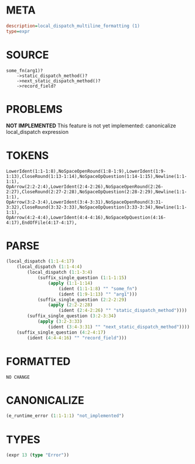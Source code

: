 # META
~~~ini
description=local_dispatch_multiline_formatting (1)
type=expr
~~~
# SOURCE
~~~roc
some_fn(arg1)?
	->static_dispatch_method()?
	->next_static_dispatch_method()?
	->record_field?
~~~
# PROBLEMS
**NOT IMPLEMENTED**
This feature is not yet implemented: canonicalize local_dispatch expression
# TOKENS
~~~zig
LowerIdent(1:1-1:8),NoSpaceOpenRound(1:8-1:9),LowerIdent(1:9-1:13),CloseRound(1:13-1:14),NoSpaceOpQuestion(1:14-1:15),Newline(1:1-1:1),
OpArrow(2:2-2:4),LowerIdent(2:4-2:26),NoSpaceOpenRound(2:26-2:27),CloseRound(2:27-2:28),NoSpaceOpQuestion(2:28-2:29),Newline(1:1-1:1),
OpArrow(3:2-3:4),LowerIdent(3:4-3:31),NoSpaceOpenRound(3:31-3:32),CloseRound(3:32-3:33),NoSpaceOpQuestion(3:33-3:34),Newline(1:1-1:1),
OpArrow(4:2-4:4),LowerIdent(4:4-4:16),NoSpaceOpQuestion(4:16-4:17),EndOfFile(4:17-4:17),
~~~
# PARSE
~~~clojure
(local_dispatch (1:1-4:17)
	(local_dispatch (1:1-4:4)
		(local_dispatch (1:1-3:4)
			(suffix_single_question (1:1-1:15)
				(apply (1:1-1:14)
					(ident (1:1-1:8) "" "some_fn")
					(ident (1:9-1:13) "" "arg1")))
			(suffix_single_question (2:2-2:29)
				(apply (2:2-2:28)
					(ident (2:4-2:26) "" "static_dispatch_method"))))
		(suffix_single_question (3:2-3:34)
			(apply (3:2-3:33)
				(ident (3:4-3:31) "" "next_static_dispatch_method"))))
	(suffix_single_question (4:2-4:17)
		(ident (4:4-4:16) "" "record_field")))
~~~
# FORMATTED
~~~roc
NO CHANGE
~~~
# CANONICALIZE
~~~clojure
(e_runtime_error (1:1-1:1) "not_implemented")
~~~
# TYPES
~~~clojure
(expr 13 (type "Error"))
~~~